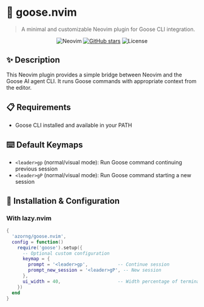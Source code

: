 # 🪿 goose.nvim

> A minimal and customizable Neovim plugin for Goose CLI integration.

<div align="center">

![Neovim](https://img.shields.io/badge/NeoVim-%2357A143.svg?&style=for-the-badge&logo=neovim&logoColor=white)
[![GitHub stars](https://img.shields.io/github/stars/azorng/goose.nvim?style=for-the-badge)](https://github.com/azorng/goose.nvim/stargazers)
![License](https://img.shields.io/badge/License-MIT-blue.svg?style=for-the-badge)

</div>

## ✨ Description

This Neovim plugin provides a simple bridge between Neovim and the Goose AI agent CLI. It runs Goose commands with appropriate context from the editor.

## 📋 Requirements

- Goose CLI installed and available in your PATH

## ⌨️ Default Keymaps

- `<leader>gp` (normal/visual mode): Run Goose command continuing previous session
- `<leader>gP` (normal/visual mode): Run Goose command starting a new session

## 🚀 Installation & Configuration

### With lazy.nvim

```lua
{
  'azorng/goose.nvim',
  config = function()
    require('goose').setup({
      -- Optional custom configuration
      keymap = {
        prompt = '<leader>gp',           -- Continue session
        prompt_new_session = '<leader>gP', -- New session
      },
      ui_width = 40,                     -- Width percentage of terminal window
    })
  end
}
```
